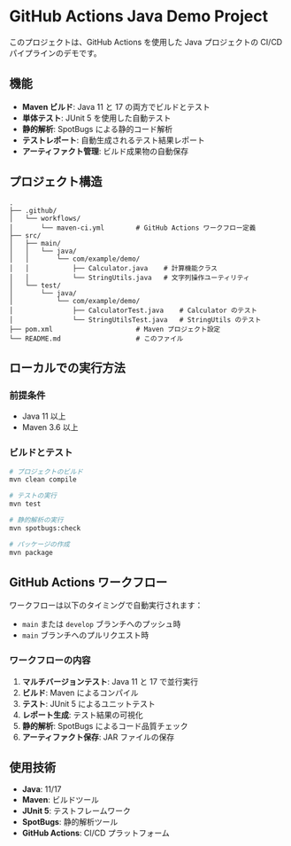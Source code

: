 # GitHub Actions Java Demo Project

このプロジェクトは、GitHub Actions を使用した Java プロジェクトの CI/CD パイプラインのデモです。

## 機能

- **Maven ビルド**: Java 11 と 17 の両方でビルドとテスト
- **単体テスト**: JUnit 5 を使用した自動テスト
- **静的解析**: SpotBugs による静的コード解析
- **テストレポート**: 自動生成されるテスト結果レポート
- **アーティファクト管理**: ビルド成果物の自動保存

## プロジェクト構造

```
.
├── .github/
│   └── workflows/
│       └── maven-ci.yml        # GitHub Actions ワークフロー定義
├── src/
│   ├── main/
│   │   └── java/
│   │       └── com/example/demo/
│   │           ├── Calculator.java    # 計算機能クラス
│   │           └── StringUtils.java   # 文字列操作ユーティリティ
│   └── test/
│       └── java/
│           └── com/example/demo/
│               ├── CalculatorTest.java    # Calculator のテスト
│               └── StringUtilsTest.java   # StringUtils のテスト
├── pom.xml                     # Maven プロジェクト設定
└── README.md                   # このファイル
```

## ローカルでの実行方法

### 前提条件
- Java 11 以上
- Maven 3.6 以上

### ビルドとテスト
```bash
# プロジェクトのビルド
mvn clean compile

# テストの実行
mvn test

# 静的解析の実行
mvn spotbugs:check

# パッケージの作成
mvn package
```

## GitHub Actions ワークフロー

ワークフローは以下のタイミングで自動実行されます：
- `main` または `develop` ブランチへのプッシュ時
- `main` ブランチへのプルリクエスト時

### ワークフローの内容

1. **マルチバージョンテスト**: Java 11 と 17 で並行実行
2. **ビルド**: Maven によるコンパイル
3. **テスト**: JUnit 5 によるユニットテスト
4. **レポート生成**: テスト結果の可視化
5. **静的解析**: SpotBugs によるコード品質チェック
6. **アーティファクト保存**: JAR ファイルの保存

## 使用技術

- **Java**: 11/17
- **Maven**: ビルドツール
- **JUnit 5**: テストフレームワーク
- **SpotBugs**: 静的解析ツール
- **GitHub Actions**: CI/CD プラットフォーム